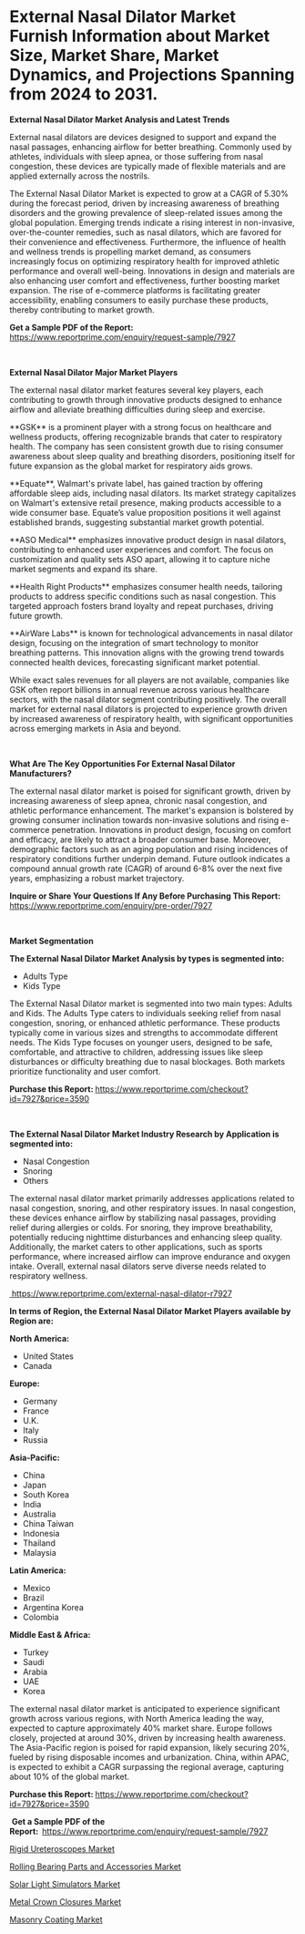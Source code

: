 <p><h1>External Nasal Dilator Market Furnish Information about Market Size, Market Share, Market Dynamics, and Projections Spanning from 2024 to 2031.</h1></p><p><strong>External Nasal Dilator Market Analysis and Latest Trends</strong></p>
<p><p>External nasal dilators are devices designed to support and expand the nasal passages, enhancing airflow for better breathing. Commonly used by athletes, individuals with sleep apnea, or those suffering from nasal congestion, these devices are typically made of flexible materials and are applied externally across the nostrils.</p><p>The External Nasal Dilator Market is expected to grow at a CAGR of 5.30% during the forecast period, driven by increasing awareness of breathing disorders and the growing prevalence of sleep-related issues among the global population. Emerging trends indicate a rising interest in non-invasive, over-the-counter remedies, such as nasal dilators, which are favored for their convenience and effectiveness. Furthermore, the influence of health and wellness trends is propelling market demand, as consumers increasingly focus on optimizing respiratory health for improved athletic performance and overall well-being. Innovations in design and materials are also enhancing user comfort and effectiveness, further boosting market expansion. The rise of e-commerce platforms is facilitating greater accessibility, enabling consumers to easily purchase these products, thereby contributing to market growth.</p></p>
<p><strong>Get a Sample PDF of the Report:&nbsp;</strong> <a href="https://www.reportprime.com/enquiry/request-sample/7927">https://www.reportprime.com/enquiry/request-sample/7927</a></p>
<p>&nbsp;</p>
<p><strong>External Nasal Dilator Major Market Players</strong></p>
<p><p>The external nasal dilator market features several key players, each contributing to growth through innovative products designed to enhance airflow and alleviate breathing difficulties during sleep and exercise. </p><p>**GSK** is a prominent player with a strong focus on healthcare and wellness products, offering recognizable brands that cater to respiratory health. The company has seen consistent growth due to rising consumer awareness about sleep quality and breathing disorders, positioning itself for future expansion as the global market for respiratory aids grows.</p><p>**Equate**, Walmart's private label, has gained traction by offering affordable sleep aids, including nasal dilators. Its market strategy capitalizes on Walmart's extensive retail presence, making products accessible to a wide consumer base. Equate’s value proposition positions it well against established brands, suggesting substantial market growth potential.</p><p>**ASO Medical** emphasizes innovative product design in nasal dilators, contributing to enhanced user experiences and comfort. The focus on customization and quality sets ASO apart, allowing it to capture niche market segments and expand its share.</p><p>**Health Right Products** emphasizes consumer health needs, tailoring products to address specific conditions such as nasal congestion. This targeted approach fosters brand loyalty and repeat purchases, driving future growth.</p><p>**AirWare Labs** is known for technological advancements in nasal dilator design, focusing on the integration of smart technology to monitor breathing patterns. This innovation aligns with the growing trend towards connected health devices, forecasting significant market potential.</p><p>While exact sales revenues for all players are not available, companies like GSK often report billions in annual revenue across various healthcare sectors, with the nasal dilator segment contributing positively. The overall market for external nasal dilators is projected to experience growth driven by increased awareness of respiratory health, with significant opportunities across emerging markets in Asia and beyond.</p></p>
<p>&nbsp;</p>
<p><strong>What Are The Key Opportunities For External Nasal Dilator Manufacturers?</strong></p>
<p><p>The external nasal dilator market is poised for significant growth, driven by increasing awareness of sleep apnea, chronic nasal congestion, and athletic performance enhancement. The market's expansion is bolstered by growing consumer inclination towards non-invasive solutions and rising e-commerce penetration. Innovations in product design, focusing on comfort and efficacy, are likely to attract a broader consumer base. Moreover, demographic factors such as an aging population and rising incidences of respiratory conditions further underpin demand. Future outlook indicates a compound annual growth rate (CAGR) of around 6-8% over the next five years, emphasizing a robust market trajectory.</p></p>
<p><strong>Inquire or Share Your Questions If Any Before Purchasing This Report:</strong> <a href="https://www.reportprime.com/enquiry/pre-order/7927">https://www.reportprime.com/enquiry/pre-order/7927</a></p>
<p>&nbsp;</p>
<p><strong>Market Segmentation</strong></p>
<p><strong>The External Nasal Dilator Market Analysis by types is segmented into:</strong></p>
<p><ul><li>Adults Type</li><li>Kids Type</li></ul></p>
<p><p>The External Nasal Dilator market is segmented into two main types: Adults and Kids. The Adults Type caters to individuals seeking relief from nasal congestion, snoring, or enhanced athletic performance. These products typically come in various sizes and strengths to accommodate different needs. The Kids Type focuses on younger users, designed to be safe, comfortable, and attractive to children, addressing issues like sleep disturbances or difficulty breathing due to nasal blockages. Both markets prioritize functionality and user comfort.</p></p>
<p><strong>Purchase this Report:&nbsp;</strong><a href="https://www.reportprime.com/checkout?id=7927&price=3590">https://www.reportprime.com/checkout?id=7927&price=3590</a></p>
<p>&nbsp;</p>
<p><strong>The External Nasal Dilator Market Industry Research by Application is segmented into:</strong></p>
<p><ul><li>Nasal Congestion</li><li>Snoring</li><li>Others</li></ul></p>
<p><p>The external nasal dilator market primarily addresses applications related to nasal congestion, snoring, and other respiratory issues. In nasal congestion, these devices enhance airflow by stabilizing nasal passages, providing relief during allergies or colds. For snoring, they improve breathability, potentially reducing nighttime disturbances and enhancing sleep quality. Additionally, the market caters to other applications, such as sports performance, where increased airflow can improve endurance and oxygen intake. Overall, external nasal dilators serve diverse needs related to respiratory wellness.</p></p>
<p><a href="https://www.reportprime.com/external-nasal-dilator-r7927">&nbsp;https://www.reportprime.com/external-nasal-dilator-r7927</a></p>
<p><strong>In terms of Region, the External Nasal Dilator Market Players available by Region are:</strong></p>
<p>
    <p> <strong> North America: </strong>
        <ul>
            <li>United States</li>
            <li>Canada</li>
        </ul>
        </p> 
    <p> <strong> Europe: </strong>
        <ul>
            <li>Germany</li>
            <li>France</li>
            <li>U.K.</li>
            <li>Italy</li>
            <li>Russia</li>
        </ul>
        </p> 
    <p> <strong> Asia-Pacific: </strong>
        <ul>
            <li>China</li>
            <li>Japan</li>
            <li>South Korea</li>
            <li>India</li>
            <li>Australia</li>
            <li>China Taiwan</li>
            <li>Indonesia</li>
            <li>Thailand</li>
            <li>Malaysia</li>
        </ul>
        </p> 
    <p> <strong> Latin America: </strong>
        <ul>
            <li>Mexico</li>
            <li>Brazil</li>
            <li>Argentina Korea</li>
            <li>Colombia</li>
        </ul>
        </p> 
    <p> <strong> Middle East & Africa: </strong>
        <ul>
            <li>Turkey</li>
            <li>Saudi</li>
            <li>Arabia</li>
            <li>UAE</li>
            <li>Korea</li>
        </ul>
    </p>
    </p>
<p><p>The external nasal dilator market is anticipated to experience significant growth across various regions, with North America leading the way, expected to capture approximately 40% market share. Europe follows closely, projected at around 30%, driven by increasing health awareness. The Asia-Pacific region is poised for rapid expansion, likely securing 20%, fueled by rising disposable incomes and urbanization. China, within APAC, is expected to exhibit a CAGR surpassing the regional average, capturing about 10% of the global market.</p></p>
<p><strong>Purchase this Report: </strong><a href="https://www.reportprime.com/checkout?id=7927&price=3590">https://www.reportprime.com/checkout?id=7927&price=3590</a></p>
<p>&nbsp;<strong>Get a Sample PDF of the Report:&nbsp;&nbsp;</strong><a href="https://www.reportprime.com/enquiry/request-sample/7927">https://www.reportprime.com/enquiry/request-sample/7927</a></p>
<p><strong></strong></p>
<p><p><a href="https://issuu.com/reportprime-2/docs/rigid-ureteroscopes-market-size-203_ba3c5a55b59bde">Rigid Ureteroscopes Market</a></p><p><a href="https://issuu.com/reportprime-2/docs/rolling-bearing-parts-and-accessori_2a27503a496942">Rolling Bearing Parts and Accessories Market</a></p><p><a href="https://medium.com/@caseywiza1946/solar-light-simulators-market-a-global-and-regional-analysis-focus-on-region-country-level-0880c3debace">Solar Light Simulators Market</a></p><p><a href="https://medium.com/@athenayundt/metal-crown-closures-industry-analysis-report-its-market-size-growing-with-a-cagr-of-11-7-a2d76e4528c3">Metal Crown Closures Market</a></p><p><a href="https://www.linkedin.com/pulse/exploring-masonry-coating-market-dynamics-revenue-nknle?trackingId=1Fg9OD3ZQKG6U48cAL6I5w%3D%3D">Masonry Coating Market</a></p></p>
